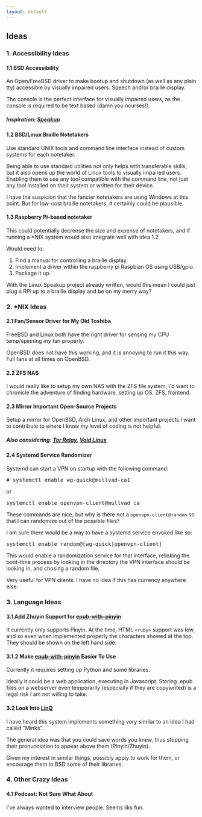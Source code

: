 ```yaml
---
layout: default
---
```


## Ideas

### 1. Accessibility Ideas

#### 1.1 BSD Accessibility

An Open/FreeBSD driver to make bootup and shutdown (as well as any plain tty) accessible by visually impaired users.
Speech and/or braille display.

The console is the perfect interface for visually impaired users,
as the console is required to be text based (damn you ncurses!).

##### Inspiration: [Speakup](http://linux-speakup.org/)

#### 1.2 BSD/Linux Braille Notetakers

Use standard UNIX tools and command line interface instead of custom
systems for each notetaker.

Being able to use standard utilities not only helps with transferable skills,
but it also opens up the world of Linux tools to visually impaired users.
Enabling them to use any tool compatible with the command line,
not just any tool installed on their system or written for their device.

I have the suspicion that the fancier notetakers are using Windows at this point.
But for low-cost braille notetakers, it certainly could be plausible.

#### 1.3 Raspberry Pi-based notetaker

This could potentially decreese the size and expense of notetakers,
and if running a \*NIX
system would also integrate well with idea 1.2

Would need to:
1. Find a manual for controlling a braille display.
2. Implement a driver within the raspberry pi Raspbian OS using USB/gpio.
3. Package it up.

With the Linux Speakup project already written, would this mean I
could just plug a RPi up to a braille display and be on my merry way?

### 2. *NIX Ideas

#### 2.1 Fan/Sensor Driver for My Old Toshiba

FreeBSD and Linux both have the right driver for sensing my CPU
temp/spinning my fan properly.

OpenBSD does not have this working, and it is annoying to run it this way.
Full fans at all times on OpenBSD.

#### 2.2 ZFS NAS

I would really like to setup my own NAS with the ZFS file system.
I'd want to chronicle the adventure of finding hardware,
setting up OS, ZFS, frontend.

#### 2.3 Mirror Important Open-Source Projects

Setup a mirror for OpenBSD, Arch Linux, and other important projects
I want to contribute to where I know my level of coding is not helpful.

##### Also considering: [Tor Relay](https://community.torproject.org/relay/), [Void Linux](https://voidlinux.org/download/#mirrors)

#### 2.4 Systemd Service Randomizer

Systemd can start a VPN on startup with the following command:

<pre class="terminal">
# systemctl enable wg-quick@mullvad-ca1
</pre>

or 

<pre class="terminal">
systemctl enable openvpn-client@mullvad_ca
</pre>

These commands are nice, but why is there not a `openvpn-client@random` so that I can randomize out of the possible files?

I am sure there would be a way to have a systemd service envoked like so:

<pre class="terminal">
systemctl enable random@[wg-quick|openvpn-client]
</pre>

This would enable a randomization service for that interface, relinking
the boot-time process by looking in the directory the VPN interface
should be looking in, and chosing a random file.

Very useful for VPN clients. I have no idea if this has currency anywhere else.

### 3. Language Ideas

#### 3.1 Add Zhuyin Support for [epub-with-pinyin](https://github.com/TTWNO/epub-with-pinyin)

It currently only supports Pinyin.
At the time, HTML `<ruby>` support was low,
and so even when implemented properly the characters showed at the top.
They should be shown on the left hand side.

#### 3.1.2 Make [epub-with-pinyin](https://github.com/TTWNO/epub-with-pinyin) Easier To Use

Currently it requires setting up Python and some libraries.

Ideally it could be a web application, executing in Javascript.
Storing .epub files on a webserver even temporarily (especially if they are copywrited) is 
a legal risk I am not willing to take.

#### 3.2 Look Into [LinQ](https://www.lingq.com/en/)

I have heard this system implements something very similar to an idea I had called "Minks".

The general idea was that you could save words you knew,
thus stopping their pronunciation to appear above them (Pinyin/Zhuyin).

Given my interest in similar things, possibly apply to work for them,
or encourage them to BSD some of their libraries. 

### 4. Other Crazy Ideas

#### 4.1 Podcast: Not Sure What About

I've always wanted to interview people.
Seems liks fun.

